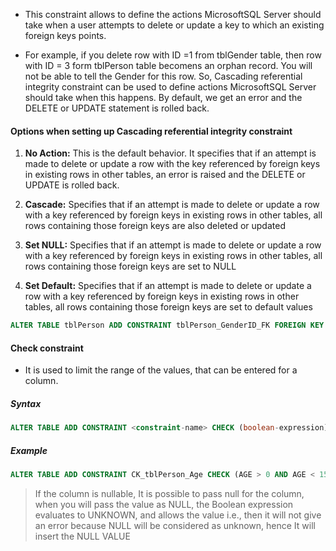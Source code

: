 

- This constraint allows to define the actions MicrosoftSQL Server should take when a user attempts to delete or update a key to which an existing foreign keys points.

- For example, if you delete row with ID =1 from tblGender table, then row with ID = 3 form tblPerson table becomens an orphan record. You will not be able to tell the Gender for this row. So, Cascading referential integrity constraint can be used to define actions MicrosoftSQL Server should take when this happens. By default, we get an error and the DELETE or UPDATE statement is rolled back.



#### Options when setting up Cascading referential integrity constraint

1. **No Action:** This is the default behavior. It specifies that if an attempt is made to delete or update a row with the key referenced by foreign keys in existing rows in other tables, an error is raised and the DELETE or UPDATE is rolled back.

2. **Cascade:** Specifies that if an attempt is made to delete or update a row with a key referenced by foreign keys in existing rows in other tables, all rows containing those foreign keys are also deleted or updated

3. **Set NULL:** Specifies that if an attempt is made to delete or update a row with a key referenced by foreign keys in existing rows in other tables, all rows containing those foreign keys are set to NULL

4. **Set Default:** Specifies that if an attempt is made to delete or update a row with a key referenced by foreign keys in existing rows in other tables, all rows containing those foreign keys are set to default values


```sql
ALTER TABLE tblPerson ADD CONSTRAINT tblPerson_GenderID_FK FOREIGN KEY (GenderID) REFERENCES tblGender(ID) ON DELETE CASCADE ON UPDATE SET NULL;
```


#### Check constraint

- It is used to limit the range of the values, that can be entered for a column.

##### Syntax
```sql
ALTER TABLE ADD CONSTRAINT <constraint-name> CHECK (boolean-expression);
```

##### Example
```sql
ALTER TABLE ADD CONSTRAINT CK_tblPerson_Age CHECK (AGE > 0 AND AGE < 150);
```

> If the column is nullable, It is possible to pass null for the column, when you will pass the value as NULL, the Boolean expression evaluates to UNKNOWN, and allows the value i.e., then it will not give an error because NULL will be considered as unknown, hence It will insert the NULL VALUE
